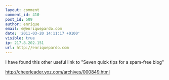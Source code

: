 ```yaml
---
layout: comment
comment_id: 410
post_id: 509
author: enrique
email: e@enriquepardo.com
date: '2011-03-20 14:11:17 +0100'
visible: true
ip: 217.8.202.151
url: http://enriquepardo.com
---
```

I have found this other useful link to "Seven quick tips for a spam-free blog"



<a href="http://cheerleader.yoz.com/archives/000849.html" rel="nofollow">http://cheerleader.yoz.com/archives/000849.html</a>
